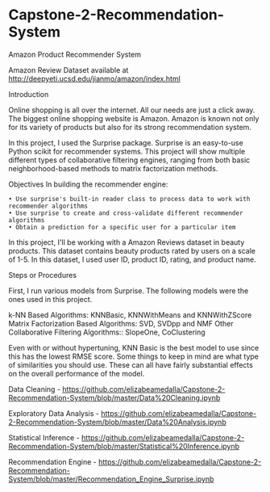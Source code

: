 # Capstone-2-Recommendation-System

Amazon Product Recommender System

 Amazon Review Dataset available at http://deepyeti.ucsd.edu/jianmo/amazon/index.html

Introduction

Online shopping is all over the internet. All our needs are just a click away. The biggest online shopping website is Amazon. Amazon is known not only for its variety of products but also for its strong recommendation system.

In this project, I used the Surprise package. Surprise is an easy-to-use Python scikit for recommender systems. This project will show multiple different types of collaborative filtering engines, ranging from both basic neighborhood-based methods to matrix factorization methods.

Objectives
In building the recommender engine:

	• Use surprise's built-in reader class to process data to work with recommender algorithms
	• Use surprise to create and cross-validate different recommender algorithms
	• Obtain a prediction for a specific user for a particular item

In this project, I'll be working with a Amazon Reviews dataset in beauty products. This dataset contains beauty products rated by users on a scale of 1-5. In this dataset, I used user ID, product ID, rating, and product name.

Steps or Procedures

First, I run various models from Surprise. The following models were the ones used in this project.

k-NN Based Algorithms: KNNBasic, KNNWithMeans and KNNWithZScore
Matrix Factorization Based Algorithms: SVD, SVDpp and NMF
Other Collaborative Filtering Algorithms:: SlopeOne, CoClustering

Even with or without hypertuning, KNN Basic is the best model to use since this has the lowest RMSE score.  Some things to keep in mind are what type of similarities you should use. These can all have fairly substantial effects on the overall performance of the model.



Data Cleaning - https://github.com/elizabeamedalla/Capstone-2-Recommendation-System/blob/master/Data%20Cleaning.ipynb


Exploratory Data Analysis - https://github.com/elizabeamedalla/Capstone-2-Recommendation-System/blob/master/Data%20Analysis.ipynb 


Statistical Inference - https://github.com/elizabeamedalla/Capstone-2-Recommendation-System/blob/master/Statistical%20Inference.ipynb


Recommendation Engine - https://github.com/elizabeamedalla/Capstone-2-Recommendation-System/blob/master/Recommendation_Engine_Surprise.ipynb

